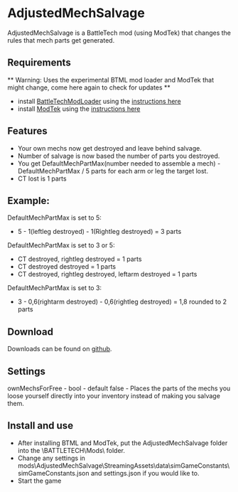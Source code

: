 # AdjustedMechSalvage
AdjustedMechSalvage is a BattleTech mod (using ModTek) that changes the rules that mech parts get generated.

## Requirements
** Warning: Uses the experimental BTML mod loader and ModTek that might change, come here again to check for updates **

* install [BattleTechModLoader](https://github.com/Mpstark/BattleTechModLoader/releases) using the [instructions here](https://github.com/Mpstark/BattleTechModLoader)
* install [ModTek](https://github.com/Mpstark/ModTek/releases) using the [instructions here](https://github.com/Mpstark/ModTek)

## Features
- Your own mechs now get destroyed and leave behind salvage.
- Number of salvage is now based the number of parts you destroyed.
- You get DefaultMechPartMax(number needed to assemble a mech) - DefaultMechPartMax / 5 parts for each arm or leg the target lost.
- CT lost is 1 parts

## Example: 
DefaultMechPartMax is set to 5:
- 5 - 1(leftleg destroyed) - 1(Rightleg destroyed) = 3 parts

DefaultMechPartMax is set to 3 or 5:
- CT destroyed, rightleg destroyed = 1 parts
- CT destroyed destroyed = 1 parts
- CT destroyed, rightleg destroyed, leftarm destroyed = 1 parts

DefaultMechPartMax is set to 3:
- 3 - 0,6(rightarm destroyed) - 0,6(rightleg destroyed) = 1,8 rounded to 2 parts

## Download
Downloads can be found on [github](https://github.com/Morphyum/AdjustedMechSalvage/releases).
    
## Settings
ownMechsForFree - bool - default false - Places the parts of the mechs you loose yourself directly into your inventory instead of making you salvage them.
    
## Install and use
- After installing BTML and ModTek, put the AdjustedMechSalvage folder into the \BATTLETECH\Mods\ folder.
- Change any settings in mods\AdjustedMechSalvage\StreamingAssets\data\simGameConstants\simGameConstants.json and settings.json if you would like to.
- Start the game
